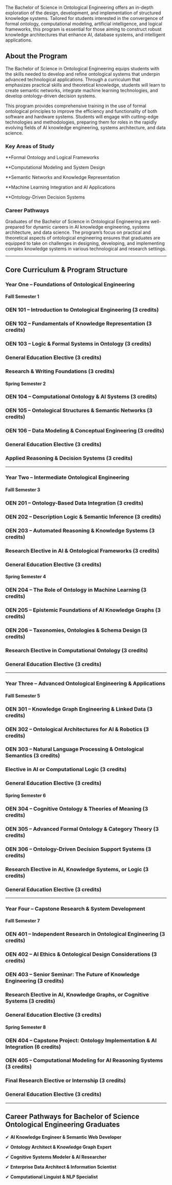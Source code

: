 The Bachelor of Science in Ontological Engineering offers an in-depth exploration of the design, development, and implementation of structured knowledge systems. Tailored for students interested in the convergence of formal ontology, computational modeling, artificial intelligence, and logical frameworks, this program is essential for those aiming to construct robust knowledge architectures that enhance AI, database systems, and intelligent applications.

## **About the Program**

The Bachelor of Science in Ontological Engineering equips students with the skills needed to develop and refine ontological systems that underpin advanced technological applications. Through a curriculum that emphasizes practical skills and theoretical knowledge, students will learn to create semantic networks, integrate machine learning technologies, and develop ontology-driven decision systems.

This program provides comprehensive training in the use of formal ontological principles to improve the efficiency and functionality of both software and hardware systems. Students will engage with cutting-edge technologies and methodologies, preparing them for roles in the rapidly evolving fields of AI knowledge engineering, systems architecture, and data science.

### **Key Areas of Study**

**Formal Ontology and Logical Frameworks

**Computational Modeling and System Design

**Semantic Networks and Knowledge Representation

**Machine Learning Integration and AI Applications

**Ontology-Driven Decision Systems

### **Career Pathways**

Graduates of the Bachelor of Science in Ontological Engineering are well-prepared for dynamic careers in AI knowledge engineering, systems architecture, and data science. The program’s focus on practical and theoretical aspects of ontological engineering ensures that graduates are equipped to take on challenges in designing, developing, and implementing complex knowledge systems in various technological and research settings.

---

## **Core Curriculum & Program Structure**

### **Year One – Foundations of Ontological Engineering**

#### **Falll Semester 1**

### **OEN 101** – Introduction to Ontological Engineering (3 credits)

### **OEN 102** – Fundamentals of Knowledge Representation (3 credits)

### **OEN 103** – Logic & Formal Systems in Ontology (3 credits)

### **General Education Elective** (3 credits)

### **Research & Writing Foundations** (3 credits)

#### **Spring Semester 2**

### **OEN 104** – Computational Ontology & AI Systems (3 credits)

### **OEN 105** – Ontological Structures & Semantic Networks (3 credits)

### **OEN 106** – Data Modeling & Conceptual Engineering (3 credits)

### **General Education Elective** (3 credits)

### **Applied Reasoning & Decision Systems (3 credits)**

---

### **Year Two – Intermediate Ontological Engineering**

#### **Falll Semester 3**

### **OEN 201** – Ontology-Based Data Integration (3 credits)

### **OEN 202** – Description Logic & Semantic Inference (3 credits)

### **OEN 203** – Automated Reasoning & Knowledge Systems (3 credits)

### **Research Elective in AI & Ontological Frameworks** (3 credits)

### **General Education Elective** (3 credits)

#### **Spring Semester 4**

### **OEN 204** – The Role of Ontology in Machine Learning (3 credits)

### **OEN 205** – Epistemic Foundations of AI Knowledge Graphs (3 credits)

### **OEN 206** – Taxonomies, Ontologies & Schema Design (3 credits)

### **Research Elective in Computational Ontology** (3 credits)

### **General Education Elective** (3 credits)

---

### **Year Three – Advanced Ontological Engineering & Applications**

#### **Falll Semester 5**

### **OEN 301** – Knowledge Graph Engineering & Linked Data (3 credits)

### **OEN 302** – Ontological Architectures for AI & Robotics (3 credits)

### **OEN 303** – Natural Language Processing & Ontological Semantics (3 credits)

### **Elective in AI or Computational Logic** (3 credits)

### **General Education Elective** (3 credits)

#### **Spring Semester 6**

### **OEN 304** – Cognitive Ontology & Theories of Meaning (3 credits)

### **OEN 305** – Advanced Formal Ontology & Category Theory (3 credits)

### **OEN 306** – Ontology-Driven Decision Support Systems (3 credits)

### **Research Elective in AI, Knowledge Systems, or Logic** (3 credits)

### **General Education Elective** (3 credits)

---

### **Year Four – Capstone Research & System Development**

#### **Falll Semester 7**

### **OEN 401** – Independent Research in Ontological Engineering (3 credits)

### **OEN 402** – AI Ethics & Ontological Design Considerations (3 credits)

### **OEN 403** – Senior Seminar: The Future of Knowledge Engineering (3 credits)

### **Research Elective in AI, Knowledge Graphs, or Cognitive Systems** (3 credits)

### **General Education Elective** (3 credits)

#### **Spring Semester 8**

### **OEN 404** – Capstone Project: Ontology Implementation & AI Integration (6 credits)

### **OEN 405** – Computational Modeling for AI Reasoning Systems (3 credits)

### **Final Research Elective or Internship** (3 credits)

### **General Education Elective** (3 credits)

---

## **Career Pathways for Bachelor of Science Ontological Engineering Graduates**

✔ **AI Knowledge Engineer & Semantic Web Developer**

✔ **Ontology Architect & Knowledge Graph Expert**

✔ **Cognitive Systems Modeler & AI Researcher**

✔ **Enterprise Data Architect & Information Scientist**

✔ **Computational Linguist & NLP Specialist**